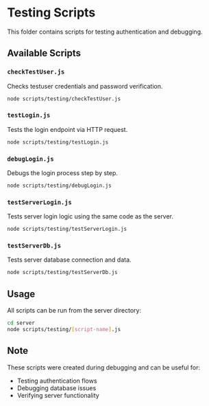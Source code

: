 # Testing Scripts

This folder contains scripts for testing authentication and debugging.

## Available Scripts

### `checkTestUser.js`
Checks testuser credentials and password verification.
```bash
node scripts/testing/checkTestUser.js
```

### `testLogin.js`
Tests the login endpoint via HTTP request.
```bash
node scripts/testing/testLogin.js
```

### `debugLogin.js`
Debugs the login process step by step.
```bash
node scripts/testing/debugLogin.js
```

### `testServerLogin.js`
Tests server login logic using the same code as the server.
```bash
node scripts/testing/testServerLogin.js
```

### `testServerDb.js`
Tests server database connection and data.
```bash
node scripts/testing/testServerDb.js
```

## Usage

All scripts can be run from the server directory:
```bash
cd server
node scripts/testing/[script-name].js
```

## Note

These scripts were created during debugging and can be useful for:
- Testing authentication flows
- Debugging database issues
- Verifying server functionality
